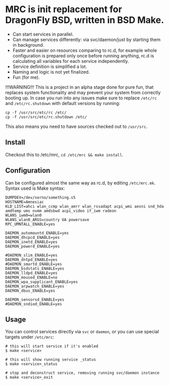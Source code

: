 # MRC is init replacement for DragonFly BSD, written in BSD Make.

- Can start services in parallel.
- Can manage services differently: via svc/daemon/just by starting them in
  background.
- Faster and easier on resources comparing to rc.d, for example whole
  configuration is prepared only once before running anything, rc.d is
  calculating all variables for each service independently.
- Service definition is simplified a lot.
- Naming and logic is not yet finalized.
- Fun (for me).

!!!WARNING!!! This is a project in an alpha stage done for pure fun, that
replaces system functionality and may prevent your system from correctly
booting up. In case you run into any issues make sure to replace `/etc/rc`
and `/etc/rc.shutdown` with default versions by running:

```Shell
cp -f /usr/src/etc/rc /etc/
cp -f /usr/src/etc/rc.shutdown /etc/
```

This also means you need to have sources checked out to `/usr/src`.

## Install

Checkout this to /etc/mrc, `cd /etc/mrc && make install`.

## Configuration

Can be configured almost the same way as rc.d, by editing `/etc/mrc.mk`.
Syntax used is Make syntax:

```Make
DUMPDEV=/dev/serno/something.s5
HOSTNAME=Amnesiac
KLD_LIST=ahci wlan_ccmp wlan_amrr wlan_rssadapt acpi_wmi aesni snd_hda amdtemp ums nvmm amdsbwd acpi_video if_iwm radeon
WLANS_iwm0=wlan0
WLANS_wlan0_ARGS=country UA powersave
RPC_UMNTALL_ENABLE=yes

DAEMON_automountd_ENABLE=yes
DAEMON_dhcpcd_ENABLE=yes
DAEMON_inetd_ENABLE=yes
DAEMON_powerd_ENABLE=yes

#DAEMON_slim_ENABLE=yes
DAEMON_dntpd_ENABLE=yes
#DAEMON_smartd_ENABLE=yes
DAEMON_bsdstats_ENABLE=yes
DAEMON_lldpd_ENABLE=yes
DAEMON_moused_ENABLE=no
DAEMON_wpa_supplicant_ENABLE=yes
DAEMON_arpwatch_ENABLE=yes
DAEMON_dbus_ENABLE=yes

DAEMON_sensorsd_ENABLE=yes
#DAEMON_sndiod_ENABLE=yes
```

## Usage

You can control services directly via `svc` or `daemon`, or you can use special
targets under `/etc/mrc`:

```Shell
# this will start service if it's enabled
$ make <service>

# this will show running service _status
$ make <service>_status

# stop and deconstruct service, removing running svc/daemon instance
$ make <service>_exit
```
